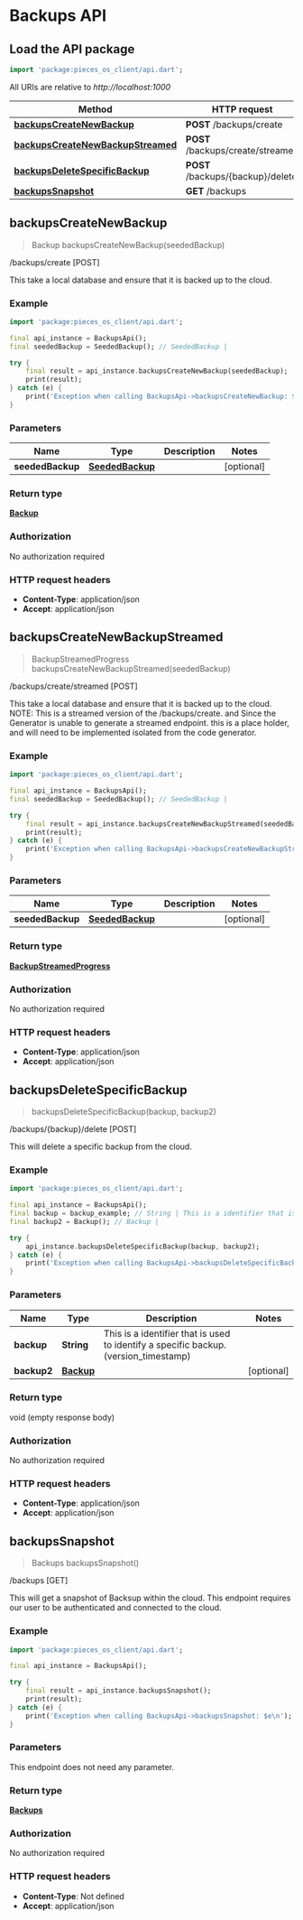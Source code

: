 # Backups API

## Load the API package
```dart
import 'package:pieces_os_client/api.dart';
```

All URIs are relative to *http://localhost:1000*

Method | HTTP request | Description
------------- | ------------- | -------------
[**backupsCreateNewBackup**](BackupsApi#backupscreatenewbackup) | **POST** /backups/create | /backups/create [POST]
[**backupsCreateNewBackupStreamed**](BackupsApi#backupscreatenewbackupstreamed) | **POST** /backups/create/streamed | /backups/create/streamed [POST]
[**backupsDeleteSpecificBackup**](BackupsApi#backupsdeletespecificbackup) | **POST** /backups/\{backup\}/delete | /backups/\{backup\}/delete [POST]
[**backupsSnapshot**](BackupsApi#backupssnapshot) | **GET** /backups | /backups [GET]


## **backupsCreateNewBackup**
> Backup backupsCreateNewBackup(seededBackup)

/backups/create [POST]

This take a local database and ensure that it is backed up to the cloud.

### Example
```dart
import 'package:pieces_os_client/api.dart';

final api_instance = BackupsApi();
final seededBackup = SeededBackup(); // SeededBackup | 

try {
    final result = api_instance.backupsCreateNewBackup(seededBackup);
    print(result);
} catch (e) {
    print('Exception when calling BackupsApi->backupsCreateNewBackup: $e\n');
}
```

### Parameters

Name | Type | Description  | Notes
------------- | ------------- | ------------- | -------------
 **seededBackup** | [**SeededBackup**](../models/SeededBackup)|  | [optional] 

### Return type

[**Backup**](../models/Backup)

### Authorization

No authorization required

### HTTP request headers

 - **Content-Type**: application/json
 - **Accept**: application/json



## **backupsCreateNewBackupStreamed**
> BackupStreamedProgress backupsCreateNewBackupStreamed(seededBackup)

/backups/create/streamed [POST]

This take a local database and ensure that it is backed up to the cloud.  NOTE: This is a streamed version of the /backups/create. and Since the Generator is unable to generate a streamed endpoint. this is a place holder, and will need to be implemented isolated from the code generator.

### Example
```dart
import 'package:pieces_os_client/api.dart';

final api_instance = BackupsApi();
final seededBackup = SeededBackup(); // SeededBackup | 

try {
    final result = api_instance.backupsCreateNewBackupStreamed(seededBackup);
    print(result);
} catch (e) {
    print('Exception when calling BackupsApi->backupsCreateNewBackupStreamed: $e\n');
}
```

### Parameters

Name | Type | Description  | Notes
------------- | ------------- | ------------- | -------------
 **seededBackup** | [**SeededBackup**](../models/SeededBackup)|  | [optional] 

### Return type

[**BackupStreamedProgress**](../models/BackupStreamedProgress)

### Authorization

No authorization required

### HTTP request headers

 - **Content-Type**: application/json
 - **Accept**: application/json



## **backupsDeleteSpecificBackup**
> backupsDeleteSpecificBackup(backup, backup2)

/backups/\{backup\}/delete [POST]

This will delete a specific backup from the cloud.

### Example
```dart
import 'package:pieces_os_client/api.dart';

final api_instance = BackupsApi();
final backup = backup_example; // String | This is a identifier that is used to identify a specific backup.(version_timestamp)
final backup2 = Backup(); // Backup | 

try {
    api_instance.backupsDeleteSpecificBackup(backup, backup2);
} catch (e) {
    print('Exception when calling BackupsApi->backupsDeleteSpecificBackup: $e\n');
}
```

### Parameters

Name | Type | Description  | Notes
------------- | ------------- | ------------- | -------------
 **backup** | **String**| This is a identifier that is used to identify a specific backup.(version_timestamp) | 
 **backup2** | [**Backup**](../models/Backup)|  | [optional] 

### Return type

void (empty response body)

### Authorization

No authorization required

### HTTP request headers

 - **Content-Type**: application/json
 - **Accept**: application/json



## **backupsSnapshot**
> Backups backupsSnapshot()

/backups [GET]

This will get a snapshot of Backsup within the cloud.  This endpoint requires our user to be authenticated and connected to the cloud.

### Example
```dart
import 'package:pieces_os_client/api.dart';

final api_instance = BackupsApi();

try {
    final result = api_instance.backupsSnapshot();
    print(result);
} catch (e) {
    print('Exception when calling BackupsApi->backupsSnapshot: $e\n');
}
```

### Parameters
This endpoint does not need any parameter.

### Return type

[**Backups**](../models/Backups)

### Authorization

No authorization required

### HTTP request headers

 - **Content-Type**: Not defined
 - **Accept**: application/json



